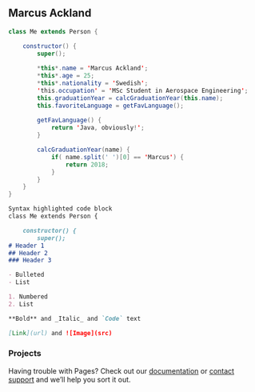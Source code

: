 ## Marcus Ackland

```java
class Me extends Person {

    constructor() {
        super();
        
        *this*.name = 'Marcus Ackland';
        *this*.age = 25;
        *this*.nationality = 'Swedish';
        'this.occupation' = 'MSc Student in Aerospace Engineering';
        this.graduationYear = calcGraduationYear(this.name);
        this.favoriteLanguage = getFavLanguage();
    
        getFavLanguage() {
            return 'Java, obviously!';
        }

        calcGraduationYear(name) {
            if( name.split(' ')[0] == 'Marcus') {
                return 2018;
            }
        }
    }   
}


```

```markdown
Syntax highlighted code block
class Me extends Person {

    constructor() {
        super();
# Header 1
## Header 2
### Header 3

- Bulleted
- List

1. Numbered
2. List

**Bold** and _Italic_ and `Code` text

[Link](url) and ![Image](src)
```

### Projects

Having trouble with Pages? Check out our [documentation](https://help.github.com/categories/github-pages-basics/) or [contact support](https://github.com/contact) and we’ll help you sort it out.
